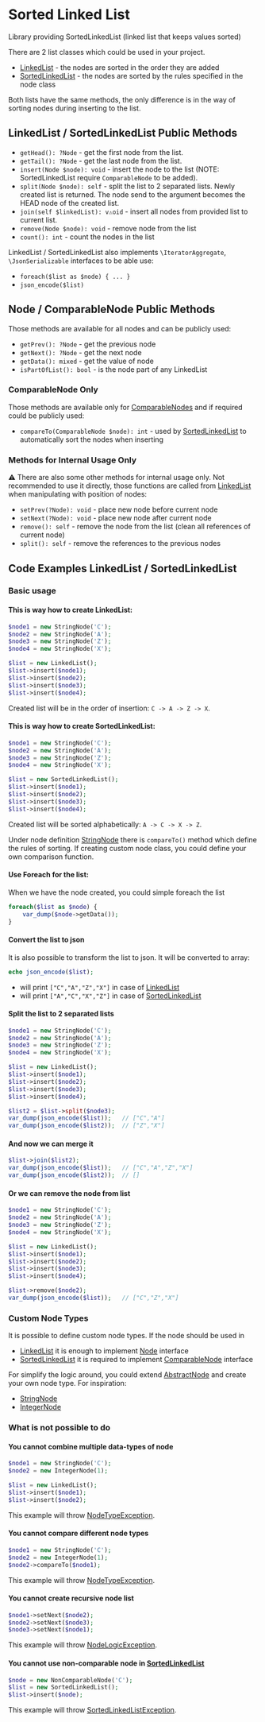# Sorted Linked List
Library providing SortedLinkedList (linked list that keeps values sorted)

There are 2 list classes which could be used in your project.

- [LinkedList](src/LinkedList.php) - the nodes are sorted in the order they are added
- [SortedLinkedList](src/SortedLinkedList.php) - the nodes are sorted by the rules specified in the node class

Both lists have the same methods, the only difference is in the way of sorting nodes during inserting to the list.

## LinkedList / SortedLinkedList Public Methods

- `getHead(): ?Node` - get the first node from the list.
- `getTail(): ?Node` - get the last node from the list.
- `insert(Node $node): void` - insert the node to the list (NOTE: SortedLinkedList require `ComparableNode` to be added).
- `split(Node $node): self` - split the list to 2 separated lists. Newly created list is returned. The node send to the argument becomes the HEAD node of the created list.
- `join(self $linkedList): v⚠oid` - insert all nodes from provided list to current list.
- `remove(Node $node): void` - remove node from the list
- `count(): int` - count the nodes in the list

LinkedList / SortedLinkedList also implements `\IteratorAggregate`, `\JsonSerializable` interfaces to be able use:
- `foreach($list as $node) { ... }`
- `json_encode($list)`

## Node / ComparableNode Public Methods

Those methods are available for all nodes and can be publicly used:

- `getPrev(): ?Node` - get the previous node
- `getNext(): ?Node` - get the next node
- `getData(): mixed` - get the value of node
- `isPartOfList(): bool` - is the node part of any LinkedList

### ComparableNode Only

Those methods are available only for [ComparableNodes](src/Node/Comparable.php) and if required could be publicly used:

- `compareTo(ComparableNode $node): int` - used by [SortedLinkedList](src/SortedLinkedList.php) to automatically sort the nodes when inserting

### Methods for Internal Usage Only

⚠️ There are also some other methods for internal usage only. Not recommended to use it directly, those functions are called from [LinkedList](src/LinkedList.php) when manipulating with position of nodes:
- `setPrev(?Node): void` - place new node before current node
- `setNext(?Node): void` - place new node after current node
- `remove(): self` - remove the node from the list (clean all references of current node)
- `split(): self` - remove the references to the previous nodes

## Code Examples LinkedList / SortedLinkedList

### Basic usage

#### This is way how to create LinkedList:
```php
$node1 = new StringNode('C');
$node2 = new StringNode('A');
$node3 = new StringNode('Z');
$node4 = new StringNode('X');

$list = new LinkedList();
$list->insert($node1);
$list->insert($node2);
$list->insert($node3);
$list->insert($node4);
```
Created list will be in the order of insertion: `C -> A -> Z -> X`.


#### This is way how to create SortedLinkedList:
```php
$node1 = new StringNode('C');
$node2 = new StringNode('A');
$node3 = new StringNode('Z');
$node4 = new StringNode('X');

$list = new SortedLinkedList();
$list->insert($node1);
$list->insert($node2);
$list->insert($node3);
$list->insert($node4);
```
Created list will be sorted alphabetically: `A -> C -> X -> Z`.

Under node definition [StringNode](src/Node/Types/StringNode.php) there is `compareTo()` method which define the rules of sorting. If creating custom node class, you could define your own comparison function.

#### Use Foreach for the list:

When we have the node created, you could simple foreach the list
```php
foreach($list as $node) {
    var_dump($node->getData());
}
```

#### Convert the list to json

It is also possible to transform the list to json. It will be converted to array:
```php
echo json_encode($list);
```
- will print `["C","A","Z","X"]` in case of [LinkedList](src/LinkedList.php)
- will print `["A","C","X","Z"]` in case of [SortedLinkedList](src/SortedLinkedList.php)

#### Split the list to 2 separated lists
```php
$node1 = new StringNode('C');
$node2 = new StringNode('A');
$node3 = new StringNode('Z');
$node4 = new StringNode('X');

$list = new LinkedList();
$list->insert($node1);
$list->insert($node2);
$list->insert($node3);
$list->insert($node4);

$list2 = $list->split($node3);
var_dump(json_encode($list));   // ["C","A"]
var_dump(json_encode($list2));  // ["Z","X"]
```

#### And now we can merge it
```php
$list->join($list2);
var_dump(json_encode($list));   // ["C","A","Z","X"]
var_dump(json_encode($list2));  // []
```

#### Or we can remove the node from list
```php
$node1 = new StringNode('C');
$node2 = new StringNode('A');
$node3 = new StringNode('Z');
$node4 = new StringNode('X');

$list = new LinkedList();
$list->insert($node1);
$list->insert($node2);
$list->insert($node3);
$list->insert($node4);

$list->remove($node2);
var_dump(json_encode($list));   // ["C","Z","X"]
```

### Custom Node Types

It is possible to define custom node types. If the node should be used in
- [LinkedList](src/LinkedList.php) it is enough to implement [Node](src/Node/Node.php) interface
- [SortedLinkedList](src/SortedLinkedList.php) it is required to implement [ComparableNode](src/Node/Comparable.php) interface

For simplify the logic around, you could extend [AbstractNode](src/Node/AbstractNode.php) and create your own node type. For inspiration:
- [StringNode](src/Node/Types/StringNode.php)
- [IntegerNode](src/Node/Types/IntegerNode.php)

### What is not possible to do

#### You cannot combine multiple data-types of node
```php
$node1 = new StringNode('C');
$node2 = new IntegerNode(1);

$list = new LinkedList();
$list->insert($node1);
$list->insert($node2);
```
This example will throw [NodeTypeException](src/Node/NodeTypeException.php).

#### You cannot compare different node types
```php
$node1 = new StringNode('C');
$node2 = new IntegerNode(1);
$node2->compareTo($node1);
```
This example will throw [NodeTypeException](src/Node/NodeTypeException.php).

#### You cannot create recursive node list
```php
$node1->setNext($node2);
$node2->setNext($node3);
$node3->setNext($node1);
```
This example will throw [NodeLogicException](src/Node/NodeLogicException.php).

#### You cannot use non-comparable node in [SortedLinkedList](src/SortedLinkedList.php)
```php
$node = new NonComparableNode('C');
$list = new SortedLinkedList();
$list->insert($node);
```
This example will throw [SortedLinkedListException](src/SortedLinkedListException.php).
